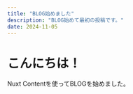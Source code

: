 ```yaml
---
title: "BLOG始めました"
description: "BLOG始めて最初の投稿です。"
date: 2024-11-05
---
```


# こんにちは！

Nuxt Contentを使ってBLOGを始めました。
